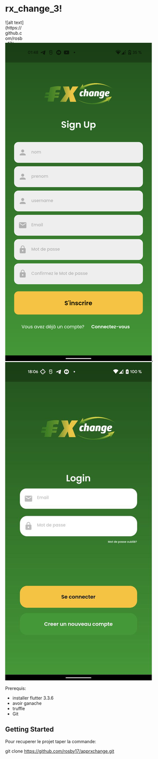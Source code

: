 



# rx_change_3!
<div style="width:60px ; height:60px">
![alt text](https://github.com/rosby17/apprxchange/blob/master/assets/images/rxchange_2noir.png?raw=true),
</div>

 ![alt text](https://github.com/rosby17/apprxchange/blob/master/z_SignUp.png?raw=true), ![alt text](https://github.com/rosby17/apprxchange/blob/master/z_siign.jpg?raw=true)



Prerequis: 

- installer flutter   3.3.6
- avoir ganache
- truffle
- Git 
## Getting Started
Pour recuperer le projet taper la commande:

git clone https://github.com/rosby17/apprxchange.git

